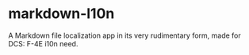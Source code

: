 # markdown-l10n
A Markdown file localization app in its very rudimentary form, made for DCS: F-4E i10n need.
